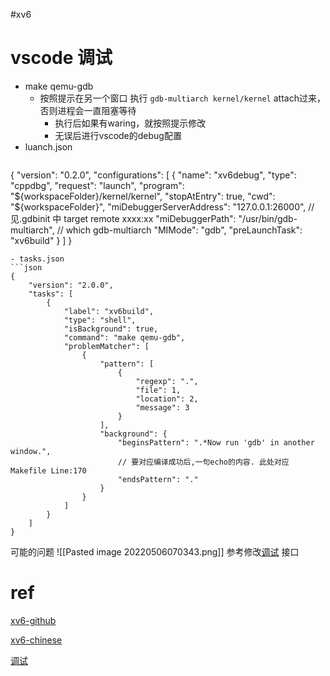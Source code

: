 #xv6


# vscode 调试
- make qemu-gdb
	- 按照提示在另一个窗口 执行 `gdb-multiarch kernel/kernel` attach过来，否则进程会一直阻塞等待
		- 执行后如果有waring，就按照提示修改
		- 无误后进行vscode的debug配置
- luanch.json
	```json
{
    "version": "0.2.0",
    "configurations": [
        {
            "name": "xv6debug",
            "type": "cppdbg",
            "request": "launch",
            "program": "${workspaceFolder}/kernel/kernel",
            "stopAtEntry": true,
            "cwd": "${workspaceFolder}",
            "miDebuggerServerAddress": "127.0.0.1:26000", //见.gdbinit 中 target remote xxxx:xx
            "miDebuggerPath": "/usr/bin/gdb-multiarch", // which gdb-multiarch
            "MIMode": "gdb",
            "preLaunchTask": "xv6build"
        }
    ]
}
```
- tasks.json
```json
{
    "version": "2.0.0",
    "tasks": [
        {
            "label": "xv6build",
            "type": "shell",
            "isBackground": true,
            "command": "make qemu-gdb",
            "problemMatcher": [
                {
                    "pattern": [
                        {
                            "regexp": ".",
                            "file": 1,
                            "location": 2,
                            "message": 3
                        }
                    ],
                    "background": {
                        "beginsPattern": ".*Now run 'gdb' in another window.",
                        // 要对应编译成功后,一句echo的内容. 此处对应 Makefile Line:170
                        "endsPattern": "."
                    }
                }
            ]
        }
    ]
}
```

可能的问题
![[Pasted image 20220506070343.png]]
参考修改[调试](https://zhuanlan.zhihu.com/p/501901665) 接口




# ref
[xv6-github](https://github.com/mit-pdos/xv6-riscv)

[xv6-chinese](https://github.com/ranxian/xv6-chinese/blob/master/content/chapter1.md)

[调试](https://zhuanlan.zhihu.com/p/501901665)
